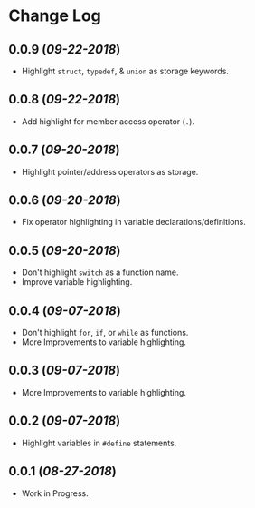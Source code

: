 # Change Log


## 0.0.9 (*09-22-2018*) 
- Highlight `struct`, `typedef`, & `union` as storage keywords.

## 0.0.8 (*09-22-2018*) 
- Add highlight for member access operator (`.`).

## 0.0.7 (*09-20-2018*) 
- Highlight pointer/address operators as storage.

## 0.0.6 (*09-20-2018*) 
- Fix operator highlighting in variable declarations/definitions.

## 0.0.5 (*09-20-2018*) 
- Don't highlight `switch` as a function name.
- Improve variable highlighting.

## 0.0.4 (*09-07-2018*) 
- Don't highlight `for`, `if`, or `while` as functions.
- More Improvements to variable highlighting.

## 0.0.3 (*09-07-2018*) 
- More Improvements to variable highlighting.

## 0.0.2 (*09-07-2018*) 
- Highlight variables in `#define` statements.

## 0.0.1 (*08-27-2018*) 
- Work in Progress.
